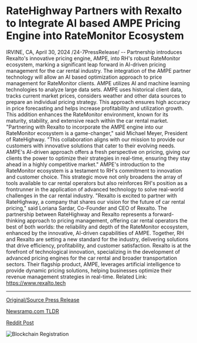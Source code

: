 # RateHighway Partners with Rexalto to Integrate AI based AMPE Pricing Engine into RateMonitor Ecosystem

IRVINE, CA, April 30, 2024 /24-7PressRelease/ -- Partnership introduces Rexalto's innovative pricing engine, AMPE, into RH's robust RateMonitor ecosystem, marking a significant leap forward in AI-driven pricing management for the car rental industry.  The integration of the AMPE partner technology will allow an AI based optimization approach to price management for RateMonitor clients. AMPE utilizes AI and machine learning technologies to analyze large data sets. AMPE uses historical client data, tracks current market prices, considers weather and other data sources to prepare an individual pricing strategy. This approach ensures high accuracy in price forecasting and helps increase profitability and utilization growth. This addition enhances the RateMonitor environment, known for its maturity, stability, and extensive reach within the car rental market.  "Partnering with Rexalto to incorporate the AMPE engine into our RateMonitor ecosystem is a game-changer," said Michael Meyer, President of RateHighway. "This collaboration aligns with our mission to provide our customers with innovative solutions that cater to their evolving needs. AMPE's AI-driven approach offers a fresh perspective on pricing, giving our clients the power to optimize their strategies in real-time, ensuring they stay ahead in a highly competitive market."  AMPE's introduction to the RateMonitor ecosystem is a testament to RH's commitment to innovation and customer choice. This strategic move not only broadens the array of tools available to car rental operators but also reinforces RH's position as a frontrunner in the application of advanced technology to solve real-world challenges in the car rental industry.  "Rexalto is excited to partner with RateHighway, a company that shares our vision for the future of car rental pricing," said Loriana Sardar, Co-Founder and CEO of Rexalto.  The partnership between RateHighway and Rexalto represents a forward-thinking approach to pricing management, offering car rental operators the best of both worlds: the reliability and depth of the RateMonitor ecosystem, enhanced by the innovative, AI-driven capabilities of AMPE. Together, RH and Rexalto are setting a new standard for the industry, delivering solutions that drive efficiency, profitability, and customer satisfaction.  Rexalto is at the forefront of technological innovation, specializing in the development of advanced pricing engines for the car rental and broader transportation sectors. Their flagship product, AMPE, leverages artificial intelligence to provide dynamic pricing solutions, helping businesses optimize their revenue management strategies in real-time.  Related Link: https://www.rexalto.tech 

---

[Original/Source Press Release](https://www.24-7pressrelease.com/press-release/510471/ratehighway-partners-with-rexalto-to-integrate-ai-based-ampe-pricing-engine-into-ratemonitor-ecosystem)
                    

[Newsramp.com TLDR](None) 



[Reddit Post](https://www.reddit.com/r/Business_NewsRamp/comments/1cgms00/rexalto_and_ratehighway_revolutionize_car_rental/) 



![Blockchain Registration](https://cdn.newsramp.app/24-7PressRelease/qrcode/244/30/ideazP1J.webp)